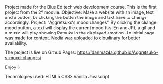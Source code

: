 Project made for the Blue Ed tech web development course.
This is the first project from the 2º module.
Objective: Make a website with an image, text and a button, by clicking the button the image and text have to change accordingly.
Project: "Aggretsuko's mood changes". By clicking the change mood button, a text will display the current mood (Us-En and JP), a gif and a music will play showing Retsuko in the displayed emotion. 
An initial page was made for context.
Media was uploaded to cloudinary for better availability.

The project is live on Github Pages:
https://danmazda.github.io/Aggretsuko-s-mood-changes/

Enjoy :)

Technologies used:
HTML5
CSS3
Vanilla Javascript
